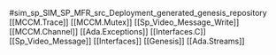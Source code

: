 #sim_sp_SIM_SP_MFR_src_Deployment_generated_genesis_repository
[[MCCM.Trace]]
[[MCCM.Mutex]]
[[Sp_Video_Message_Write]]
[[MCCM.Channel]]
[[Ada.Exceptions]]
[[Interfaces.C]]
[[Sp_Video_Message]]
[[Interfaces]]
[[Genesis]]
[[Ada.Streams]]
